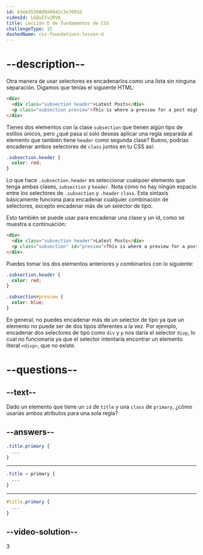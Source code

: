 ```yaml
---
id: 63ee35300d8d4841c3a7091d
videoId: LGQuIIv2RVA
title: Lección D de fundamentos de CSS
challengeType: 15
dashedName: css-foundations-lesson-d
---
```


# --description--

Otra manera de usar selectores es encadenarlos como una lista sin ninguna separación. Digamos que tenías el siguiente HTML:

```html
<div>
  <div class="subsection header">Latest Posts</div>
  <p class="subsection preview">This is where a preview for a post might go.</p>
</div>
```

Tienes dos elementos con la clase `subsection` que tienen algún tipo de estilos únicos, pero ¿qué pasa si solo deseas aplicar una regla separada al elemento que también tiene `header` como segunda clase? Bueno, podrías encadenar ambos selectores de `class` juntos en tu CSS así:

```css
.subsection.header {
  color: red;
}
```

Lo que hace `.subsection.header` es seleccionar cualquier elemento que tenga ambas clases, `subsection` y `header`. Nota cómo no hay ningún espacio entre los selectores de `.subsection` y `.header` `class`. Esta sintaxis básicamente funciona para encadenar cualquier combinación de selectores, excepto encadenar más de un selector de tipo.

Esto también se puede usar para encadenar una clase y un id, como se muestra a continuación:

```html
<div>
  <div class="subsection header">Latest Posts</div>
  <p class="subsection" id="preview">This is where a preview for a post might go.</p>
</div>
```

Puedes tomar los dos elementos anteriores y combinarlos con lo siguiente:

```css
.subsection.header {
  color: red;
}

.subsection#preview {
  color: blue;
}
```

En general, no puedes encadenar más de un selector de tipo ya que un elemento no puede ser de dos tipos diferentes a la vez. Por ejemplo, encadenar dos selectores de tipo como `div` y `p` nos daría el selector `divp`, lo cual no funcionaría ya que el selector intentaría encontrar un elemento literal `<divp>`, que no existe.

# --questions--

## --text--

Dado un elemento que tiene un `id` de `title` y una `class` de `primary`, ¿cómo usarías ambos atributos para una sola regla?

## --answers--

```css
.title.primary {
  ...
}
```

---

```css
.title > primary {
  ...
}
```

---

```css
#title.primary { 
  ...
}
```


## --video-solution--

3
